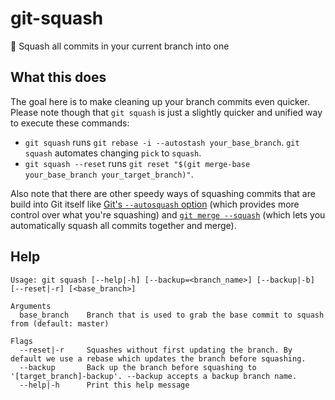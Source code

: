 # git-squash

👏 Squash all commits in your current branch into one

## What this does

The goal here is to make cleaning up your branch commits even quicker. Please note though that `git squash` is just a slightly quicker and unified way to execute these commands:

- `git squash` runs `git rebase -i --autostash your_base_branch`. `git squash` automates changing `pick` to `squash`.
- `git squash --reset` runs `git reset "$(git merge-base your_base_branch your_target_branch)"`.

Also note that there are other speedy ways of squashing commits that are build into Git itself like [Git's `--autosquash` option](https://git-scm.com/docs/git-rebase#Documentation/git-rebase.txt---autosquash) (which provides more control over what you're squashing) and [`git merge --squash`](https://git-scm.com/docs/git-merge#Documentation/git-merge.txt---squash) (which lets you automatically squash all commits together and merge).

## Help

```
Usage: git squash [--help|-h] [--backup=<branch_name>] [--backup|-b] [--reset|-r] [<base_branch>]

Arguments
  base_branch    Branch that is used to grab the base commit to squash from (default: master)

Flags
  --reset|-r     Squashes without first updating the branch. By default we use a rebase which updates the branch before squashing.
  --backup       Back up the branch before squashing to '[target_branch]-backup'. --backup accepts a backup branch name.
  --help|-h      Print this help message
```
